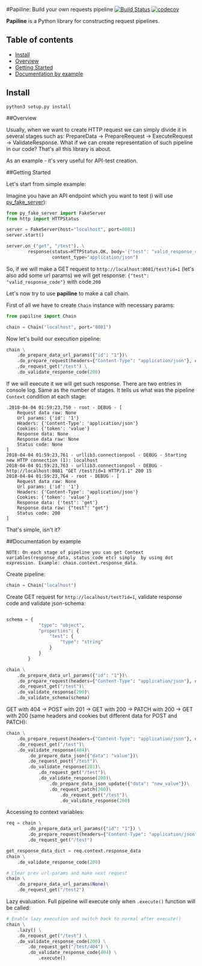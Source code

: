 #Papiline: Build your own requests pipeline 
[![Build Status](https://travis-ci.org/altager/papiline.svg?branch=master)](https://travis-ci.org/altager/papiline)
[![codecov](https://codecov.io/gh/altager/papiline/branch/master/graph/badge.svg)](https://codecov.io/gh/altager/papiline)

**Papiline** is a Python library for constructing request pipelines.
 
## Table of contents
* [Install](#install)
* [Overview](#overview)
* [Getting Started](#getting-started)
* [Documentation by example](#documentation-by-example)

## Install 
`python3 setup.py install`

##Overview

Usually, when we want to create HTTP request we can simply divide it in several stages such as: 
PrepareData -> PrepareRequest -> ExecuteRequest -> ValidateResponse. 
What if we can create representation of such pipeline in our code? That's all this library is about.

As an example - it's very useful for API-test creation.

##Getting Started

Let's start from simple example:

Imagine you have an API endpoint which you want to test (i will use [py_fake_server](https://github.com/Telichkin/py_fake_server)):
```python
from py_fake_server import FakeServer
from http import HTTPStatus

server = FakeServer(host="localhost", port=8081)
server.start()

server.on_("get", "/test"). \
        response(status=HTTPStatus.OK, body='{"test": "valid_response_code"}',
                 content_type="application/json")
```

So, if we will make a GET request to `http://localhost:8081/test?id=1` (let's also add some url params) we will get response: `{"test": "valid_response_code"}` with code `200`

Let's now try to use **papiline** to make a call chain.

First of all we have to create `Chain` instance with necessary params:
```python
from papiline import Chain

chain = Chain("localhost", port="8081")
```

Now let's build our execution pipeline:

```python
chain \
    .do_prepare_data_url_params({"id": "1"})\
    .do_prepare_request(headers={"Content-Type": "application/json"}, cookies={"token": "value"})\
    .do_request_get("/test") \
    .do_validate_response_code(200)
```

If we will execute it we will get such response. There are two entries in console log. Same as the number of stages. 
It tells us what was the pipeline `Context` condition at each stage:
```commandline
.2018-04-04 01:59:23,750 - root - DEBUG - [
	Request data raw: None
	Url params: {'id': '1'}
	Headers: {'Content-Type': 'application/json'}
	Cookies: {'token': 'value'}
	Response data: None
	Response data raw: None
	Status code: None
]
2018-04-04 01:59:23,761 - urllib3.connectionpool - DEBUG - Starting new HTTP connection (1): localhost
2018-04-04 01:59:23,763 - urllib3.connectionpool - DEBUG - http://localhost:8081 "GET /test?id=1 HTTP/1.1" 200 15
2018-04-04 01:59:23,764 - root - DEBUG - [
	Request data raw: None
	Url params: {'id': '1'}
	Headers: {'Content-Type': 'application/json'}
	Cookies: {'token': 'value'}
	Response data: {'test': 'get'}
	Response data raw: {"test": "get"}
	Status code: 200
]
```

That's simple, isn't it?

##Documentation by example

`NOTE: On each stage of pipeline you can get Context variables(response_data, status_code etc) simply 
by using dot expression. Example: chain.context.response_data. 
`

Create pipeline:
```python
chain = Chain("localhost")
```

Create GET request for `http://localhost/test?id=1`, validate response code and validate json-schema:
```python

schema = {
            "type": "object",
            "properties": {
                "test": {
                    "type": "string"
                }
            }
        }

chain \
    .do_prepare_data_url_params({"id": "1"})\
    .do_prepare_request(headers={"Content-Type": "application/json"}, cookies={"token": "value"})\
    .do_request_get("/test")\
    .do_validate_response(200)\
    .do_validate_schema(schema)
```

GET with 404 -> POST with 201 -> GET with 200 -> PATCH with 200 -> GET with 200 (same headers and cookies but different data for POST and PATCH):
```python
chain \
    .do_prepare_request(headers={"Content-Type": "application/json"}, cookies={"token": "value"})\
    .do_request_get("/test")\
    .do_validate_response(404)\
        .do_prepare_data_json({"data": "value"})\
        .do_request_post("/test")\
        .do_validate_response(201)\
            .do_request_get("/test")\
            .do_validate_response(200)\
                .do_prepare_data_json_update({"data": "new_value"})\
                .do_request_patch(200)\
                    .do_request_get("/test")\
                    .do_validate_response(200)
```
Accessing to context variables:

```python
req = chain \
        .do_prepare_data_url_params({"id": "1"}) \
        .do_prepare_request(headers={"Content-Type": "application/json"}, cookies={"token": "value"}) \
        .do_request_get("/test")

get_response_data_dict = req.context.response_data
chain \
    .do_validate_response_code(200)

# Clear prev url-params and make next request
chain \
    .do_prepare_data_url_params(None)\
    .do_request_get("/test2")
```

Lazy evaluation. Full pipeline will execute only when `.execute()` function will be called:
```python
# Enable lazy execution and switch back to normal after execute()
chain \
    .lazy() \
    .do_request_get("/test") \
    .do_validate_response_code(200) \
        .do_request_get("/test/404") \
        .do_validate_response_code(404) \
            .execute()
```





